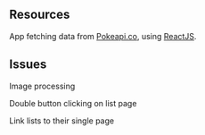 ## Resources

App fetching data from [Pokeapi.co](https://pokeapi.co/), using [ReactJS](https://reactjs.org/).

## Issues

Image processing

Double button clicking on list page

Link lists to their single page
